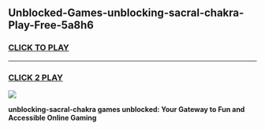 
## Unblocked-Games-unblocking-sacral-chakra-Play-Free-5a8h6
<h3>
<a href="https://premium76.site?title=unblocking-sacral-chakra&ref=19M">CLICK TO PLAY</a></h3>
<hr>

<h3>
<a href="https://premium76.site?title=unblocking-sacral-chakra&ref=19M">CLICK 2 PLAY</a>
  
</h3>

<a href="https://premium76.site?title=unblocking-sacral-chakra&ref=19M"><img src="https://clearcache.store/games.png"></a>


**unblocking-sacral-chakra games unblocked: Your Gateway to Fun and Accessible Online Gaming**
